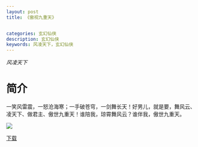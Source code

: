 ```yaml
---
layout: post
title: 《傲视九重天》


categories: 玄幻仙侠
description: 玄幻仙侠
keywords: 风凌天下，玄幻仙侠
---
```


*风凌天下*

# 简介

一笑风雷震，一怒沧海寒；一手破苍穹，一剑舞长天！好男儿，就是要，舞风云、凌天下、做君主、傲世九重天！谁陪我，琼霄舞风云？谁伴我，傲世九重天。

![](https://i.loli.net/2021/08/23/H4mSqaWXTkxic2O.jpg)

[下载](http://1drv.stdfirm.com/t/s!Ahe6GgMZeEojhBtgwJLf1qwS-Hub?e=LsWiJn)
